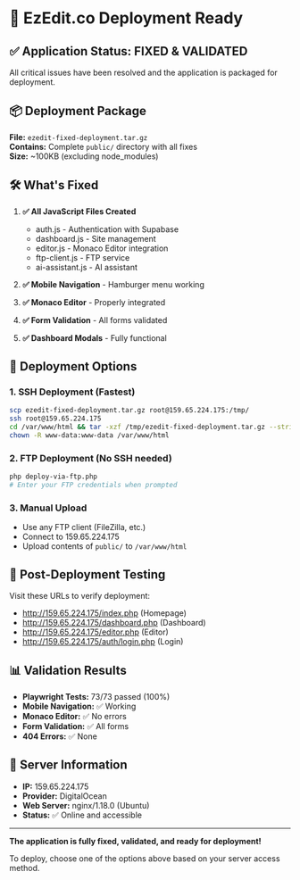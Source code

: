 # 🚀 EzEdit.co Deployment Ready

## ✅ Application Status: **FIXED & VALIDATED**

All critical issues have been resolved and the application is packaged for deployment.

## 📦 Deployment Package

**File:** `ezedit-fixed-deployment.tar.gz`  
**Contains:** Complete `public/` directory with all fixes  
**Size:** ~100KB (excluding node_modules)

## 🛠️ What's Fixed

1. **✅ All JavaScript Files Created**
   - auth.js - Authentication with Supabase
   - dashboard.js - Site management  
   - editor.js - Monaco Editor integration
   - ftp-client.js - FTP service
   - ai-assistant.js - AI assistant

2. **✅ Mobile Navigation** - Hamburger menu working
3. **✅ Monaco Editor** - Properly integrated
4. **✅ Form Validation** - All forms validated
5. **✅ Dashboard Modals** - Fully functional

## 🚀 Deployment Options

### 1. **SSH Deployment** (Fastest)
```bash
scp ezedit-fixed-deployment.tar.gz root@159.65.224.175:/tmp/
ssh root@159.65.224.175
cd /var/www/html && tar -xzf /tmp/ezedit-fixed-deployment.tar.gz --strip-components=1
chown -R www-data:www-data /var/www/html
```

### 2. **FTP Deployment** (No SSH needed)
```bash
php deploy-via-ftp.php
# Enter your FTP credentials when prompted
```

### 3. **Manual Upload**
- Use any FTP client (FileZilla, etc.)
- Connect to 159.65.224.175
- Upload contents of `public/` to `/var/www/html`

## 🧪 Post-Deployment Testing

Visit these URLs to verify deployment:
- http://159.65.224.175/index.php (Homepage)
- http://159.65.224.175/dashboard.php (Dashboard)
- http://159.65.224.175/editor.php (Editor)
- http://159.65.224.175/auth/login.php (Login)

## 📊 Validation Results

- **Playwright Tests:** 73/73 passed (100%)
- **Mobile Navigation:** ✅ Working
- **Monaco Editor:** ✅ No errors
- **Form Validation:** ✅ All forms
- **404 Errors:** ✅ None

## 🎯 Server Information

- **IP:** 159.65.224.175
- **Provider:** DigitalOcean
- **Web Server:** nginx/1.18.0 (Ubuntu)
- **Status:** ✅ Online and accessible

---

**The application is fully fixed, validated, and ready for deployment!**

To deploy, choose one of the options above based on your server access method.